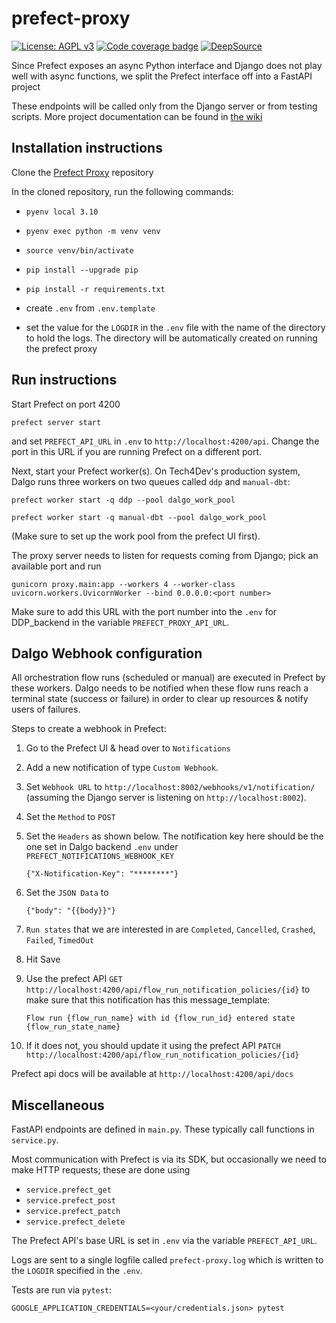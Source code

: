 # prefect-proxy

[![License: AGPL v3](https://img.shields.io/badge/License-AGPL%20v3-blue.svg)](https://www.gnu.org/licenses/agpl-3.0)
[![Code coverage badge](https://img.shields.io/codecov/c/github/DalgoT4D/prefect-proxy/main.svg)](https://codecov.io/gh/DalgoT4D/prefect-proxy/branch/main)
[![DeepSource](https://app.deepsource.com/gh/DalgoT4D/prefect-proxy.svg/?label=active+issues&show_trend=true&token=2GpMBhrZhOTX8-sWY9yJWDXY)](https://app.deepsource.com/gh/DalgoT4D/prefect-proxy/?ref=repository-badge)

Since Prefect exposes an async Python interface and Django does not play well with async functions, we split the Prefect interface off into a FastAPI project

These endpoints will be called only from the Django server or from testing scripts. More project documentation can be found in [the wiki](https://github.com/DalgoT4D/prefect-proxy/wiki)

## Installation instructions

Clone the [Prefect Proxy](https://github.com/DalgoT4D/prefect-proxy) repository

In the cloned repository, run the following commands:

- `pyenv local 3.10`

- `pyenv exec python -m venv venv`

- `source venv/bin/activate`

- `pip install --upgrade pip`

- `pip install -r requirements.txt`

- create `.env` from `.env.template`
- set the value for the `LOGDIR` in the `.env` file with the name of the directory to hold the logs. The directory will be automatically created on running the prefect proxy

## Run instructions

Start Prefect on port 4200

    prefect server start

and set `PREFECT_API_URL` in `.env` to `http://localhost:4200/api`. Change the port in this URL if you are running Prefect on a different port.

Next, start your Prefect worker(s). On Tech4Dev's production system, Dalgo runs three workers on two queues called `ddp` and `manual-dbt`:

    prefect worker start -q ddp --pool dalgo_work_pool

    prefect worker start -q manual-dbt --pool dalgo_work_pool

(Make sure to set up the work pool from the prefect UI first).

The proxy server needs to listen for requests coming from Django; pick an available port and run

    gunicorn proxy.main:app --workers 4 --worker-class uvicorn.workers.UvicornWorker --bind 0.0.0.0:<port number>

Make sure to add this URL with the port number into the `.env` for DDP_backend in the variable `PREFECT_PROXY_API_URL`.

## Dalgo Webhook configuration

All orchestration flow runs (scheduled or manual) are executed in Prefect by these workers. Dalgo needs to be notified when these flow runs reach a terminal state (success or failure) in order to clear up resources & notify users of failures.

Steps to create a webhook in Prefect:
1. Go to the Prefect UI & head over to `Notifications`
2. Add a new notification of type `Custom Webhook`.
3. Set `Webhook URL` to `http://localhost:8002/webhooks/v1/notification/` (assuming the Django server is listening on `http://localhost:8002`).
4. Set the `Method` to `POST`
5. Set the `Headers` as shown below. The notification key here should be the one set in Dalgo backend `.env` under `PREFECT_NOTIFICATIONS_WEBHOOK_KEY`

    ```
    {"X-Notification-Key": "********"}
    ```
6. Set the `JSON Data` to

    ```
    {"body": "{{body}}"}
    ```
7. `Run states` that we are interested in are `Completed`, `Cancelled`, `Crashed`, `Failed`, `TimedOut`
8. Hit Save
9. Use the prefect API `GET http://localhost:4200/api/flow_run_notification_policies/{id}` to make sure that this notification has this message_template:
    ```
    Flow run {flow_run_name} with id {flow_run_id} entered state {flow_run_state_name}
    ```

 10. If it does not, you should update it using the prefect API `PATCH http://localhost:4200/api/flow_run_notification_policies/{id}`


Prefect api docs will be available at `http://localhost:4200/api/docs`


## Miscellaneous

FastAPI endpoints are defined in `main.py`. These typically call functions in `service.py`.

Most communication with Prefect is via its SDK, but occasionally we need to make HTTP requests; these are done using

- `service.prefect_get`
- `service.prefect_post`
- `service.prefect_patch`
- `service.prefect_delete`

The Prefect API's base URL is set in `.env` via the variable `PREFECT_API_URL`.

Logs are sent to a single logfile called `prefect-proxy.log` which is written to the `LOGDIR` specified in the `.env`.

Tests are run via `pytest`:

    GOOGLE_APPLICATION_CREDENTIALS=<your/credentials.json> pytest
